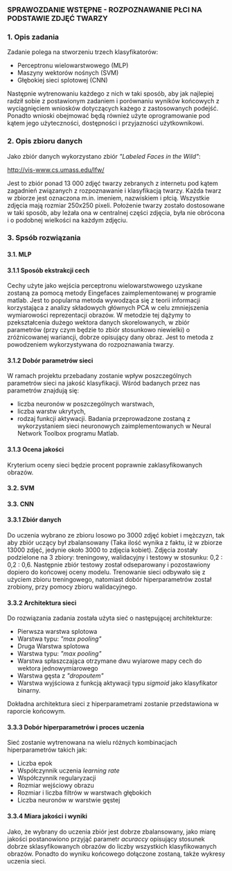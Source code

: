 ### SPRAWOZDANIE WSTĘPNE - ROZPOZNAWANIE PŁCI NA PODSTAWIE ZDJĘĆ TWARZY

### 1. Opis zadania

Zadanie polega na stworzeniu trzech klasyfikatorów:
- Perceptronu wielowarstwowego (MLP)
- Maszyny wektorów nośnych (SVM)
- Głębokiej sieci splotowej (CNN)

Następnie wytrenowaniu każdego z nich w taki sposób, aby jak najlepiej radził sobie
z postawionym zadaniem i porównaniu wyników końcowych z wyciągnięciem wniosków dotyczących każego z 
zastosowanych podejść. Ponadto wnioski obejmować będą również użyte oprogramowanie pod kątem jego użyteczności,
dostępności i przyjazności użytkownikowi.

### 2. Opis zbioru danych

Jako zbiór danych wykorzystano zbiór *"Labeled Faces in the Wild"*:

http://vis-www.cs.umass.edu/lfw/

Jest to zbiór ponad 13 000 zdjęć twarzy zebranych z internetu pod kątem zagadnień związanych z rozpoznawanie i
klasyfikacją twarzy. Każda twarz w zbiorze jest oznaczona m.in. imeniem, nazwiskiem i płcią. Wszystkie zdjęcia mają
rozmiar 250x250 pixeli. Położenie twarzy zostało dostosowane w taki sposób, aby leżała ona w centralnej części zdjęcia,
była nie obrócona i o podobnej wielkości na każdym zdjęciu.

### 3. Spsób rozwiązania  
####  3.1. MLP
####  3.1.1 Sposób ekstrakcji cech
Cechy użyte jako wejścia perceptronu wielowarstwowego uzyskane zostaną za pomocą metody Eingefaces zaimplementowanej w programie matlab. Jest to popularna metoda wywodząca się z teorii informacji korzystająca z analizy składowych głównych PCA w celu zmniejszenia wymiarowości reprezentacji obrazów. W metodzie tej dążymy to pzekształcenia dużego wektora danych skorelowanych, w zbiór parametrów (przy czym będzie to zbiór stosunkowo niewielki) o zróżnicowanej wariancji, dobrze opisujący dany obraz. Jest to metoda  z powodzeniem wykorzystywana do rozpoznawania twarzy.
####  3.1.2 Dobór parametrów sieci
W ramach projektu przebadany zostanie wpływ poszczególnych parametrów sieci na jakość klasyfikacji. Wśród badanych przez nas parametrów znajdują się:
- liczba neuronów w poszczególnych warstwach,
- liczba warstw ukrytych,
- rodzaj funkcji aktywacji.
Badania przeprowadzone zostaną z wykorzystaniem sieci neuronowych zaimplementowanych w Neural Network Toolbox programu Matlab.
####  3.1.3 Ocena jakości
Kryterium oceny sieci będzie procent poprawnie zaklasyfikowanych obrazów.

####  3.2. SVM  
####  3.3. CNN  
####  3.3.1 Zbiór danych 
Do uczenia wybrano ze zbioru losowo po 3000 zdjęć kobiet i mężczyzn, tak aby zbiór uczący był zbalansowany
(Taka ilość wynika z faktu, iż w zbiorze 13000 zdjęć, jedynie około 3000 to zdjęcia kobiet).
Zdjęcia zostały podzielone na 3 zbiory: treningowy, walidacyjny i testowy w stosunku: 0,2 : 0,2 : 0,6. 
Następnie zbiór testowy został odseparowany i pozostawiony dopiero do końcowej oceny modelu.
Trenowanie sieci odbywało się z użyciem zbioru treningowego, natomiast dobór hiperparametrów został zrobiony, przy pomocy
zbioru walidacyjnego. 
  
####  3.3.2 Architektura sieci

Do rozwiązania zadania została użyta sieć o następującej architekturze:
  - Pierwsza warstwa splotowa
  - Warstwa typu: *"max pooling"*
  - Druga Warstwa splotowa
  - Warstwa typu: *"max pooling"*
  - Warstwa spłaszczająca otrzymane dwu wyiarowe mapy cech do wektora jednowymiarowego
  - Warstwa gęsta z *"dropoutem"*
  - Warstwa wyjściowa z funkcją aktywacji typu *sigmoid* jako klasyfikator binarny.
  
Dokładna architektura sieci z hiperparametrami zostanie przedstawiona w raporcie końcowym.
  
#### 3.3.3 Dobór hiperparametrów i proces uczenia  

Sieć zostanie wytrenowana na wielu różnych kombinacjach hiperparametrów takich jak:
 - Liczba epok
 - Współczynnik uczenia *learning rate*
 - Współczynnik regularyzacji
 - Rozmiar wejściowy obrazu
 - Rozmiar i liczba filtrów w warstwach głębokich
 - Liczba neuronów w warstwie gęstej

#### 3.3.4 Miara jakości i wyniki
  
Jako, że wybrany do uczenia zbiór jest dobrze zbalansowany, jako miarę jakości postanowiono przyjąć parametr
*acuraccy* opisujący stosunek dobrze sklasyfikowanych obrazów do liczby wszystkich klasyfikowanych obrazów.
Ponadto do wyniku końcowego dołączone zostaną, także wykresy uczenia sieci.
